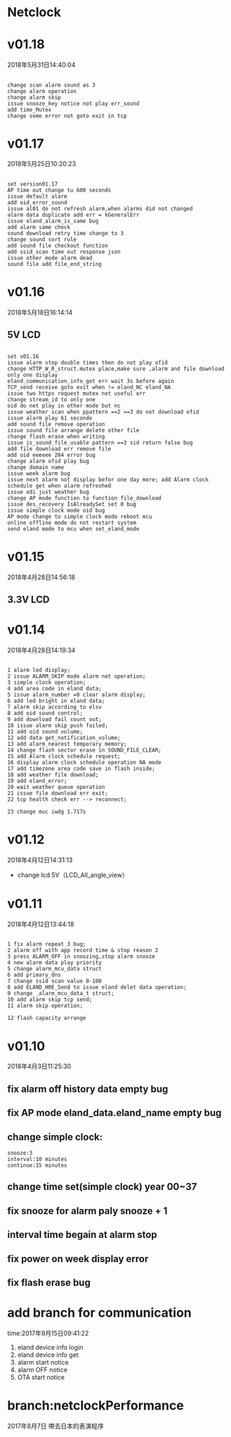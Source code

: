 # Netclock

# v01.18
2018年5月31日14:40:04
## 
    change scan alarm sound as 3
    change alarm operation
    change alarm skip
    issue snooze_key notice not play err_sound
    add time_Mutex
    change some error not goto exit in tcp
# v01.17
2018年5月25日10:20:23
##    
    set version01.17
    AP time out change tu 600 seconds
    issue default alarm
    add oid_error_sound
    issue al01 do not refresh alarm,when alarms did not changed
    alarm data duplicate add err = kGeneralErr
    issue eland_alarm_is_same bug
    add alarm same check
    sound download retry time change to 3
    change sound sort rule
    add sound file checkout function
    add ssid_scan time out response json
    issue other mode alarm dead
    sound file add file_end_string

# v01.16
2018年5月18日16:14:14
##  5V LCD

##
    set v01.16
    issue alarm stop double times then do not play ofid 
    change HTTP_W_R_struct.mutex place,make sure ,alarm and file download only one display
    eland_communication_info_get err wait 3s before again
    TCP_send receive goto exit when != eland_NC eland_NA
    issue two https request mutex not useful err
    change stream_id to only one
    oid do net play in other mode but nc
    issue weather scan when ppattern ==2 ==3 do not download ofid
    issue alarm play 61 seconde
    add sound file remove operation
    issue sound file arrange delete other file
    change flash erase when writing
    issue is_sound_file_usable pattern ==3 sid return false bug
    add file download err remove file
    add oid eeeeee 204 error bug
    change alarm ofid play bug
    change domain name
    issue week alarm bug
    issue next alarm not display befor one day more; add Alarm clock schedule get when alarm refreshed
    issue odi just weather bug
    change AP mode function to function file_download
    issue des_recovery IsAlreadySet set 0 bug
    issue simple clock mode oid bug
    AP mode change to simple clock mode reboot mcu
    online offline mode do not restart system
    send eland mode to mcu when set_eland_mode    


# v01.15
2018年4月28日14:56:18
##  3.3V LCD 

# v01.14
2018年4月28日14:19:34
## 
    1 alarm led display;
    2 issue ALARM_SKIP mode alarm not operation;
    3 simple clock operation;
    4 add area code in eland data;
    5 issue alarm_number =0 clear alarm display;
    6 add led bright in eland data;
    7 alarm skip according to elsv
    8 add oid sound control;
    9 add download fail count out;
    10 issue alarm skip push failed;
    11 add oid sound volume;
    12 add data get_notification_volume;    
    13 add alarm_nearest temporary memory;
    14 change flash sector erase in SOUND_FILE_CLEAR;
    15 add Alarm clock schedule request;
    16 display alarm clock schedule operation NA mode
    17 add timezone area code save in flash inside;
    18 add weather file download;
    19 add eland_error;
    20 wait weather queue operation
    21 issue file download err exit;
    22 tcp health check err --> reconnect;

    23 change muc iwdg 1.717s


# v01.12
2018年4月12日14:31:13
* change lcd 5V（LCD_All_angle_view）
# v01.11
2018年4月12日13:44:18 
## 
    1 fix alarm repeat 3 bug;
    2 alarm off with app record time & stop reason 2
    3 press ALARM_OFF in snoozing,stop alarm snooze
    4 new alarm data play priority
    5 change alarm_mcu_data struct
    6 add primary_dns
    7 change ssid scan value 0-100
    8 add ELAND_H0E_Send to issue eland delet data operation;
    9 change _alarm_mcu_data_t struct; 
    10 add alarm skip tcp send; 
    11 alarm skip operation;

    12 flash capacity arrange

# v01.10 
2018年4月3日11:25:30
## fix alarm off history data empty bug
## fix AP mode eland_data.eland_name empty bug
## change simple clock:
	snooze:3 
	interval:10 minutes
	continue:15 minutes
## change time set(simple clock) year 00~37
## fix snooze for alarm paly snooze + 1 
## interval time begain at alarm stop 
## fix power on week display error
## fix flash erase bug

# add branch for communication
 time:2017年9月15日09:41:22
1. eland device info login
2. eland device info get
3. alarm start notice
4. alarm OFF notice
5. OTA start notice
# branch:netclockPerformance 
2017年8月7日 帶去日本的表演程序

